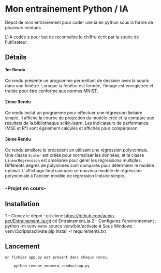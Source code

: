 # **Mon entrainement Python / IA**

Dépot de mon entrainement pour coder une ia en python sous la forme de plusieurs rendues

L'IA codée a pour but de reconnaître le chiffre écrit par la sourie de l'utilisateur.

## Détails

#### 1er Rendu

Ce rendu présente un programme permettant de dessiner avec la souris dans une fenêtre. Lorsque la fenêtre est fermée, l'image est enregistrée et traitée pour être conforme aux normes MNIST.

#### 2ème Rendu

Ce rendu inclut un programme pour effectuer une régression linéaire simple. Il affiche la courbe de projection du modèle créé et la compare aux résultats de la bibliothèque scikit-learn. Les indicateurs de performance (MSE et R²) sont également calculés et affichés pour comparaison.

#### 3ème Rendu

Ce rendu améliore le précédent en utilisant une régression polynomiale. Une classe `Scaler` est créée pour normaliser les données, et la classe `LinearRegression` est améliorée pour gérer les régressions multiples. Différents degrés de polynômes sont comparés pour déterminer le modèle optimal. L'affichage final compare ce nouveau modèle de régression polynomiale à l'ancien modèle de régression linéaire simple.

### -Projet en cours-

## Installation

  1 - Clonez le dépot :
	git clone https://github.com/aubin-pct/Entrainement_ia.git
	cd Entrainement_ia
  2 - Configurez l'environnement :
	python -m venv venv
	source venv/bin/activate    # Sous Windows : venv\Scripts\activate
	pip install -r requirements.txt

## Lancement

    un fichier app.py est présent dans chaque rendu.

```
	python rendue_<numero_rendu>/app.py
```
